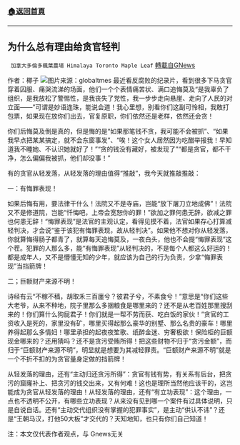 ###  [:house:返回首頁](https://github.com/ourhimalayas/txt)
---


## 为什么总有理由给贪官轻判
` 加拿大多倫多楓葉農場 Himalaya Toronto Maple Leaf` [轉載自GNews](https://gnews.org/zh-hans/1552996/)

作者：椰子
![](https://assets.gnews.org/wp-content/uploads/2021/09/globaltmes-2.jpg)图片来源：globaltmes
最近看反腐败的纪录片，看到很多下马贪官穿着囚服、痛哭流涕的场面，他们一个个表情痛苦状、满口追悔莫及“是我辜负了组织，是我放松了警惕性，是我丧失了党性，我一步步走向悬崖、走向了人民的对立面——”可谓是妙语连珠，能说会道！我心里想，别看你们这副可怜相，我敢打包票，如果现在放你们出去，官复原职，你们依然还是老样，依然还会贪！

你们后悔莫及倒是真的，但是悔的是“如果那笔钱不贪，我可能不会被抓”、“如果我早点把某某搞定，就不会东窗事发”、“唉！这个女人居然因为吃醋举报我！早知道我不睡她、不认识她就好了！”“贪的钱没有藏好，被发现了”“都是贪官，都不干净，怎么偏偏我被抓，他们却没事！”

有的贪官从轻发落，从轻发落的理由值得“推敲”，我今天就推敲推敲：

一：有悔罪表现！

如果后悔有用，要法律干什么！法院又不是寺庙，岂能“放下屠刀立地成佛”！法院又不是修道院，岂能“忏悔吧，上帝会宽恕你的罪！”欲加之罪何患无辞，欲减之罪也何患无辞！“悔罪表现”是法官的主观认定，看得见摸不着，法官如果存心打算减轻判决，才会说“鉴于该犯有悔罪表现，故从轻判决”。如果他不想对你从轻发落，你就算悔得肠子都青了，就算每天追悔莫及，一夜白头，他也不会提“悔罪表现”这个茬。犯罪的人那么多，能“有悔罪表现”从轻判决的，不是每个人都这么好运的！都是成年人，又不是懵懂无知的少年，就应该为自己的行为负责，少拿“悔罪表现”当挡箭牌！

二；巨额财产来源不明！

诗经有云“不稼不穑，胡取禾三百廛兮？彼君子兮，不素食兮！”意思是“你们这些大老爷，从来不种地，院子里那么多捆粮食是哪里来的？还不是从老百姓那里搜刮来的！你们算什么狗屁君子！你们就是一帮不劳而获、吃白饭的家伙！”贪官的工资收入是死的，家里没有矿，哪里买得起那么豪华的别墅、那么名贵的豪车！哪里养得起那么多情妇！哪里承担的起夜夜笙歌、纸醉金迷、穷奢极欲！保险柜的巨额现金哪来的？还用猜吗？还不是贪污受贿所得！把这些财物不归于“贪污金额”，而归于“巨额财产来源不明”，明显就是想要为其减轻罪责。“巨额财产来源不明”就是一个不折不扣的为贪官量身定做的挡箭牌！

从轻发落的理由，还有“主动归还贪污所得”：贪官有钱有势，有关系有后台，把贪污的窟窿补上、把贪污的钱交出来，又有何难！这也是理所当然他应该干的，这岂能成为贪官从轻发落的理由！从轻发落的理由，还有“有立功表现”：这个理由，一点也不透明不公开，有哪些立功表现？从来没有见到哪一个案件有过具体说明，只是自说自话。还有“主动交代组织没有掌握的犯罪事实”，是主动“供认不讳”？还是“王朝马汉，打他50大板”才交代的？天知地知，也只有你们自己知道！

注：本文仅代表作者观点，与 Gnews无关
